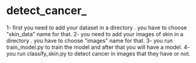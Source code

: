 # detect_cancer_
1- first you need to add your dataset in a directory . you have to choose "skin_data" name for that.
2- you need to add your images of skin in a directory . you have to choose "images" name for that.
3- you run train_model.py to train the model and after that you will have a model.
4- you run classify_skin.py to detect cancer in images that they have or not.
